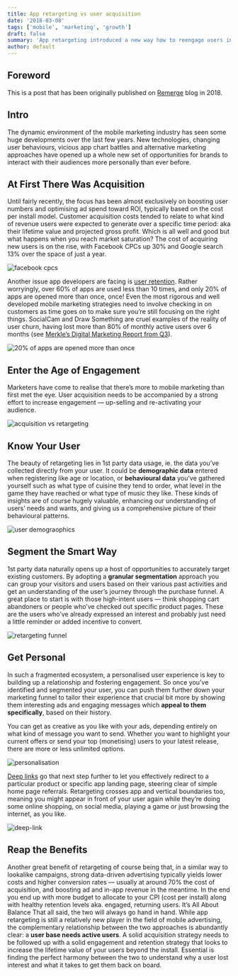 ```yaml
---
title: App retargeting vs user acquisition
date: '2018-03-08'
tags: ['mobile', 'marketing', 'growth']
draft: false
summary: 'App retargeting introduced a new way how to reengage users in mobile apps which was not previously easy. In this article I briefly outline how it compares with user acquisition, various segmentation options and benefits.'
author: default
---
```


## Foreword

This is a post that has been originally published on [Remerge](https://www.remerge.io/) blog in 2018.

## Intro

The dynamic environment of the mobile marketing industry has seen some huge developments over the last few years. New technologies, changing user behaviours, vicious app chart battles and alternative marketing approaches have opened up a whole new set of opportunities for brands to interact with their audiences more personally than ever before.

## At First There Was Acquisition

Until fairly recently, the focus has been almost exclusively on boosting user numbers and optimising ad spend toward ROI, typically based on the cost per install model. Customer acquisition costs tended to relate to what kind of revenue users were expected to generate over a specific time period: aka their lifetime value and projected gross profit.
Which is all well and good but what happens when you reach market saturation? The cost of acquiring new users is on the rise, with Facebook CPCs up 30% and Google search 13% over the space of just a year.

![facebook cpcs](/static/img/blog/retargeting/CPCs.jpeg)

Another issue app developers are facing is [user retention](http://venturebeat.com/2015/03/16/the-big-problem-with-retention-in-mobile-gaming/). Rather worryingly, over 60% of apps are used less than 10 times, and only 20% of apps are opened more than once, once! Even the most rigorous and well developed mobile marketing strategies need to involve checking in on customers as time goes on to make sure you’re still focusing on the right things. SocialCam and Draw Something are cruel examples of the reality of user churn, having lost more than 80% of monthly active users over 6 months (see [Merkle’s Digital Marketing Report from Q3](http://www.rimmkaufman.com/digital-marketing-report/)).

![20% of apps are opened more than once](/static/img/blog/retargeting/20-percent-of-apps.jpeg)

## Enter the Age of Engagement

Marketers have come to realise that there’s more to mobile marketing than first met the eye. User acquisition needs to be accompanied by a strong effort to increase engagement — up-selling and re-activating your audience.

![acquisition vs retargeting](/static/img/blog/retargeting/acquisition-vs-retargeting.jpeg)

## Know Your User

The beauty of retargeting lies in 1st party data usage, ie. the data you’ve collected directly from your user. It could be **demographic data** entered when registering like age or location, or **behavioural data** you’ve gathered yourself such as what type of cuisine they tend to order, what level in the game they have reached or what type of music they like. These kinds of insights are of course hugely valuable, enhancing our understanding of users’ needs and wants, and giving us a comprehensive picture of their behavioural patterns.

![user demograophics](/static/img/blog/retargeting/user-demographics.jpeg)

## Segment the Smart Way

1st party data naturally opens up a host of opportunities to accurately target existing customers. By adopting a **granular segmentation** approach you can group your visitors and users based on their various past activities and get an understanding of the user’s journey through the purchase funnel. A great place to start is with those high-intent users — think shopping cart abandoners or people who’ve checked out specific product pages. These are the users who’ve already expressed an interest and probably just need a little reminder or added incentive to convert.

![retargeting funnel](/static/img/blog/retargeting/funnel.jpeg)

## Get Personal

In such a fragmented ecosystem, a personalised user experience is key to building up a relationship and fostering engagement. So once you’ve identified and segmented your user, you can push them further down your marketing funnel to tailor their experience that crucial bit more by showing them interesting ads and engaging messages which **appeal to them specifically**, based on their history.

You can get as creative as you like with your ads, depending entirely on what kind of message you want to send. Whether you want to highlight your current offers or send your top (monetising) users to your latest release, there are more or less unlimited options.

![personalisation](/static/img/blog/retargeting/personalisation.jpeg)

[Deep links](https://en.wikipedia.org/wiki/Mobile_deep_linking) go that next step further to let you effectively redirect to a particular product or specific app landing page, steering clear of simple home page referrals. Retargeting crosses app and vertical boundaries too, meaning you might appear in front of your user again while they’re doing some online shopping, on social media, playing a game or just browsing the internet, as you like.

![deep-link](/static/img/blog/retargeting/deep-link.jpeg)

## Reap the Benefits

Another great benefit of retargeting of course being that, in a similar way to lookalike campaigns, strong data-driven advertising typically yields lower costs and higher conversion rates — usually at around 70% the cost of acquisition, and boosting ad and in-app revenue in the meantime. In the end you end up with more budget to allocate to your CPI (cost per install) along with healthy retention levels aka. engaged, returning users.
It’s All About Balance
That all said, the two will always go hand in hand. While app retargeting is still a relatively new player in the field of mobile advertising, the complementary relationship between the two approaches is abundantly clear: a **user base needs active users**. A solid acquisition strategy needs to be followed up with a solid engagement and retention strategy that looks to increase the lifetime value of your users beyond the install. Essential is finding the perfect harmony between the two to understand why a user lost interest and what it takes to get them back on board.
